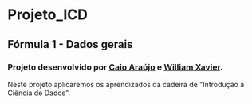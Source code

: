 # Projeto_ICD
## Fórmula 1 - Dados gerais
### Projeto desenvolvido por [Caio Araújo](https://github.com/Caioviniciusb) e [William Xavier](https://github.com/WilliamXnl).

Neste projeto aplicaremos os aprendizados da cadeira de "Introdução à Ciência de Dados".
